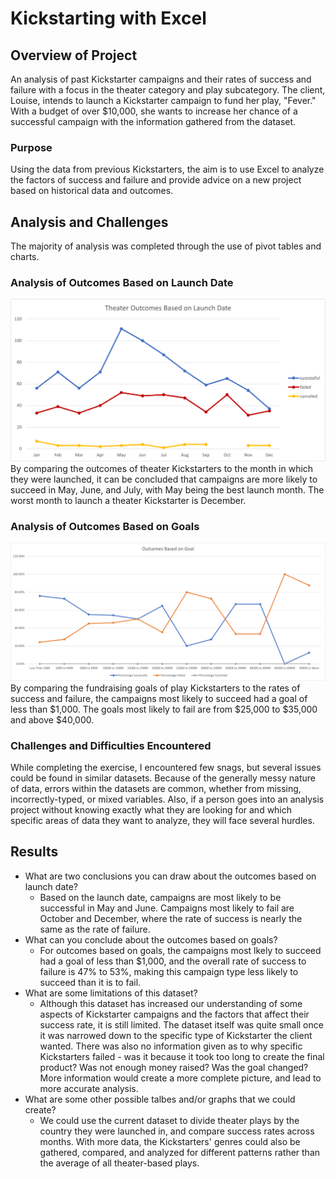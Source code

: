 # Kickstarting with Excel

## Overview of Project
An analysis of past Kickstarter campaigns and their rates of success and failure with a focus in the theater category and play subcategory. The client, Louise, intends to launch a Kickstarter campaign to fund her play, "Fever." With a budget of over $10,000, she wants to increase her chance of a successful campaign with the information gathered from the dataset.

### Purpose
Using the data from previous Kickstarters, the aim is to use Excel to analyze the factors of success and failure and provide advice on a new project based on historical data and outcomes.

## Analysis and Challenges
The majority of analysis was completed through the use of pivot tables and charts. 

### Analysis of Outcomes Based on Launch Date
![Theater_Outcomes_vs_Launch](/Resources/Theater_Outcomes_vs_Launch.png)
By comparing the outcomes of theater Kickstarters to the month in which they were launched, it can be concluded that campaigns are more likely to succeed in May, June, and July, with May being the best launch month. The worst month to launch a theater Kickstarter is December.

### Analysis of Outcomes Based on Goals
![Outcomes Based on Goals](/Resources/Outcomes_vs_Goals.png)
By comparing the fundraising goals of play Kickstarters to the rates of success and failure, the campaigns most likely to succeed had a goal of less than $1,000. The goals most likely to fail are from $25,000 to $35,000 and above $40,000. 

### Challenges and Difficulties Encountered
While completing the exercise, I encountered few snags, but several issues could be found in similar datasets. Because of the generally messy nature of data, errors within the datasets are common, whether from missing, incorrectly-typed, or mixed variables. Also, if a person goes into an analysis project without knowing exactly what they are looking for and which specific areas of data they want to analyze, they will face several hurdles.

## Results
- What are two conclusions you can draw about the outcomes based on launch date?
    - Based on the launch date, campaigns are most likely to be successful in May and June. Campaigns most likely to fail are October and December, where the rate of success is nearly the same as the rate of failure.
- What can you conclude about the outcomes based on goals?
    - For outcomes based on goals, the campaigns most lkely to succeed had a goal of less than $1,000, and the overall rate of success to failure is 47% to 53%, making this campaign type less likely to succeed than it is to fail.
- What are some limitations of this dataset?
    - Although this dataset has increased our understanding of some aspects of Kickstarter campaigns and the factors that affect their success rate, it is still limited. The dataset itself was quite small once it was narrowed down to the specific type of Kickstarter the client wanted. There was also no information given as to why specific Kickstarters failed - was it because it took too long to create the final product? Was not enough money raised? Was the goal changed? More information would create a more complete picture, and lead to more accurate analysis.
- What are some other possible talbes and/or graphs that we could create?
    - We could use the current dataset to divide theater plays by the country they were launched in, and compare success rates across months. With more data, the Kickstarters' genres could also be gathered, compared, and analyzed for different patterns rather than the average of all theater-based plays.
